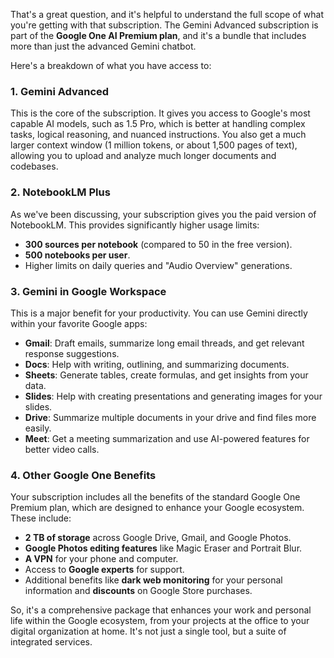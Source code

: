 That's a great question, and it's helpful to understand the full scope of what you're getting with that subscription. The Gemini Advanced subscription is part of the **Google One AI Premium plan**, and it's a bundle that includes more than just the advanced Gemini chatbot.

Here's a breakdown of what you have access to:

### 1. Gemini Advanced
This is the core of the subscription. It gives you access to Google's most capable AI models, such as 1.5 Pro, which is better at handling complex tasks, logical reasoning, and nuanced instructions. You also get a much larger context window (1 million tokens, or about 1,500 pages of text), allowing you to upload and analyze much longer documents and codebases.

### 2. NotebookLM Plus
As we've been discussing, your subscription gives you the paid version of NotebookLM. This provides significantly higher usage limits:
* **300 sources per notebook** (compared to 50 in the free version).
* **500 notebooks per user**.
* Higher limits on daily queries and "Audio Overview" generations.

### 3. Gemini in Google Workspace
This is a major benefit for your productivity. You can use Gemini directly within your favorite Google apps:
* **Gmail**: Draft emails, summarize long email threads, and get relevant response suggestions.
* **Docs**: Help with writing, outlining, and summarizing documents.
* **Sheets**: Generate tables, create formulas, and get insights from your data.
* **Slides**: Help with creating presentations and generating images for your slides.
* **Drive**: Summarize multiple documents in your drive and find files more easily.
* **Meet**: Get a meeting summarization and use AI-powered features for better video calls.

### 4. Other Google One Benefits
Your subscription includes all the benefits of the standard Google One Premium plan, which are designed to enhance your Google ecosystem. These include:
* **2 TB of storage** across Google Drive, Gmail, and Google Photos.
* **Google Photos editing features** like Magic Eraser and Portrait Blur.
* **A VPN** for your phone and computer.
* Access to **Google experts** for support.
* Additional benefits like **dark web monitoring** for your personal information and **discounts** on Google Store purchases.

So, it's a comprehensive package that enhances your work and personal life within the Google ecosystem, from your projects at the office to your digital organization at home. It's not just a single tool, but a suite of integrated services.